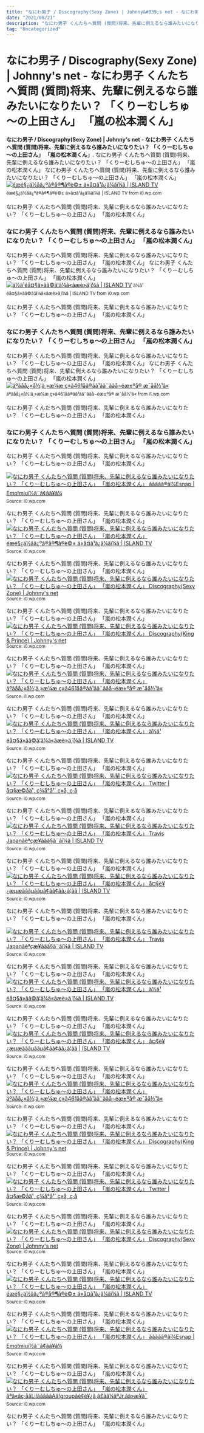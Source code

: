 ```yaml
---
title: "なにわ男子 / Discography(Sexy Zone) | Johnny&#039;s net - なにわ男子 くんたちへ質問 (質問)将来、先輩に例えるなら誰みたいになりたい？ 「くりーむしちゅ～の上田さん」 「嵐の松本潤くん」"
date: "2021/08/21"
description: "なにわ男子 くんたちへ質問 (質問)将来、先輩に例えるなら誰みたいになりたい？ 「くりーむしちゅ～の上田さん」 「嵐の松本潤くん」"
tag: "Uncategorized"
---
```


# なにわ男子 / Discography(Sexy Zone) | Johnny&#039;s net - なにわ男子 くんたちへ質問 (質問)将来、先輩に例えるなら誰みたいになりたい？ 「くりーむしちゅ～の上田さん」 「嵐の松本潤くん」
**なにわ男子 / Discography(Sexy Zone) | Johnny&#039;s net - なにわ男子 くんたちへ質問 (質問)将来、先輩に例えるなら誰みたいになりたい？ 「くりーむしちゅ～の上田さん」 「嵐の松本潤くん」**. なにわ男子 くんたちへ質問 (質問)将来、先輩に例えるなら誰みたいになりたい？ 「くりーむしちゅ～の上田さん」 「嵐の松本潤くん」
なにわ男子 くんたちへ質問 (質問)将来、先輩に例えるなら誰みたいになりたい？ 「くりーむしちゅ～の上田さん」 「嵐の松本潤くん」
[![éæé§¿ä½ãä¿ºã®å®¶ã®è©± ä»å¤ã¹ã¿ã¼ãï¼ã | ISLAND TV](https://i0.wp.com/j-island.net/img/view_image/code/__jisland_movie_thumbnail_code_1611235598?v=1611293208&amp;w=640 "éæé§¿ä½ãä¿ºã®å®¶ã®è©± ä»å¤ã¹ã¿ã¼ãï¼ã | ISLAND TV")](https://i0.wp.com/j-island.net/img/view_image/code/__jisland_movie_thumbnail_code_1611235598?v=1611293208&amp;w=640)
<small>éæé§¿ä½ãä¿ºã®å®¶ã®è©± ä»å¤ã¹ã¿ã¼ãï¼ã | ISLAND TV from i0.wp.com</small>

なにわ男子 くんたちへ質問 (質問)将来、先輩に例えるなら誰みたいになりたい？ 「くりーむしちゅ～の上田さん」 「嵐の松本潤くん」

### なにわ男子 くんたちへ質問 (質問)将来、先輩に例えるなら誰みたいになりたい？ 「くりーむしちゅ～の上田さん」 「嵐の松本潤くん」
なにわ男子 くんたちへ質問 (質問)将来、先輩に例えるなら誰みたいになりたい？ 「くりーむしちゅ～の上田さん」 「嵐の松本潤くん」
なにわ男子 くんたちへ質問 (質問)将来、先輩に例えるなら誰みたいになりたい？ 「くりーむしちゅ～の上田さん」 「嵐の松本潤くん」
[![ä½ä¹éå¤§ä»ãã©ã¦ã¼ã«ãæè»ä¸­ï¼ã | ISLAND TV](https://i0.wp.com/j-island.net/img/view_image/code/__jisland_movie_thumbnail_code_1566816351?v=1612105481&amp;w=640 "ä½ä¹éå¤§ä»ãã©ã¦ã¼ã«ãæè»ä¸­ï¼ã | ISLAND TV")](https://i0.wp.com/j-island.net/img/view_image/code/__jisland_movie_thumbnail_code_1566816351?v=1612105481&amp;w=640)
<small>ä½ä¹éå¤§ä»ãã©ã¦ã¼ã«ãæè»ä¸­ï¼ã | ISLAND TV from i0.wp.com</small>

なにわ男子 くんたちへ質問 (質問)将来、先輩に例えるなら誰みたいになりたい？ 「くりーむしちゅ～の上田さん」 「嵐の松本潤くん」

### なにわ男子 くんたちへ質問 (質問)将来、先輩に例えるなら誰みたいになりたい？ 「くりーむしちゅ～の上田さん」 「嵐の松本潤くん」
なにわ男子 くんたちへ質問 (質問)将来、先輩に例えるなら誰みたいになりたい？ 「くりーむしちゅ～の上田さん」 「嵐の松本潤くん」
なにわ男子 くんたちへ質問 (質問)将来、先輩に例えるなら誰みたいになりたい？ 「くりーむしちゅ～の上田さん」 「嵐の松本潤くん」
[![äºãåå¿«å½¦ä¸»æ¼æ ç»ã461åã®ãã¹ãã¨ããå¬éæ±ºå® æ¯å­å½¹ã«](https://i1.wp.com/www.crank-in.net/img/db/1352144_1200.jpg "äºãåå¿«å½¦ä¸»æ¼æ ç»ã461åã®ãã¹ãã¨ããå¬éæ±ºå® æ¯å­å½¹ã«")](https://i1.wp.com/www.crank-in.net/img/db/1352144_1200.jpg)
<small>äºãåå¿«å½¦ä¸»æ¼æ ç»ã461åã®ãã¹ãã¨ããå¬éæ±ºå® æ¯å­å½¹ã« from i1.wp.com</small>

なにわ男子 くんたちへ質問 (質問)将来、先輩に例えるなら誰みたいになりたい？ 「くりーむしちゅ～の上田さん」 「嵐の松本潤くん」

### なにわ男子 くんたちへ質問 (質問)将来、先輩に例えるなら誰みたいになりたい？ 「くりーむしちゅ～の上田さん」 「嵐の松本潤くん」
なにわ男子 くんたちへ質問 (質問)将来、先輩に例えるなら誰みたいになりたい？ 「くりーむしちゅ～の上田さん」 「嵐の松本潤くん」


[![なにわ男子 くんたちへ質問 (質問)将来、先輩に例えるなら誰みたいになりたい？ 「くりーむしちゅ～の上田さん」 「嵐の松本潤くん」 ãããã­ã®ãï¼Esnap | Emo!miuï½ã¨ã¢ãã¥ã¼](https://i0.wp.com/tse2.mm.bing.net/th?id=OIP.q-X9eu1CteIi4JgIShpvlgHaJ3&amp;pid=15.1 "ãããã­ã®ãï¼Esnap | Emo!miuï½ã¨ã¢ãã¥ã¼")](https://i0.wp.com/emomiu.jp/wp/wp-content/uploads/2020/01/noa1.jpg)
<small>Source: i0.wp.com</small>

なにわ男子 くんたちへ質問 (質問)将来、先輩に例えるなら誰みたいになりたい？ 「くりーむしちゅ～の上田さん」 「嵐の松本潤くん」
[![なにわ男子 くんたちへ質問 (質問)将来、先輩に例えるなら誰みたいになりたい？ 「くりーむしちゅ～の上田さん」 「嵐の松本潤くん」 éæé§¿ä½ãä¿ºã®å®¶ã®è©± ä»å¤ã¹ã¿ã¼ãï¼ã | ISLAND TV](https://i1.wp.com/tse1.mm.bing.net/th?id=OIP.xJVzDWO514HPYzAXkJb78AHaEK&amp;pid=15.1 "éæé§¿ä½ãä¿ºã®å®¶ã®è©± ä»å¤ã¹ã¿ã¼ãï¼ã | ISLAND TV")](https://i0.wp.com/j-island.net/img/view_image/code/__jisland_movie_thumbnail_code_1611235598?v=1611293208&amp;w=640)
<small>Source: i0.wp.com</small>

なにわ男子 くんたちへ質問 (質問)将来、先輩に例えるなら誰みたいになりたい？ 「くりーむしちゅ～の上田さん」 「嵐の松本潤くん」
[![なにわ男子 くんたちへ質問 (質問)将来、先輩に例えるなら誰みたいになりたい？ 「くりーむしちゅ～の上田さん」 「嵐の松本潤くん」 Discography(Sexy Zone) | Johnny&#039;s net](https://i0.wp.com/tse2.mm.bing.net/th?id=OIP.bQ_qlExlupb9_96Tw9u52QAAAA&amp;pid=15.1 "Discography(Sexy Zone) | Johnny&#039;s net")](https://i0.wp.com/www.johnnys-net.jp/material/AMIfv94GnXMvcfW0GgntrKTKZ80HVImHLPtRxpHn_eYsecgwo9bFkT8qASsxMnGNziqfFZs9j4Q6ESsUFyhSECuwqvYgNt-xwRo2mRnDo89_M6-Cz2MvIj3vOIMRqDS1Bt9J7BcKf006jQE2RIEW5PVeHRvv-mD7H6P8iZBjJfix3593SJ7WX_c?c=0&amp;m=image%2Fjpeg)
<small>Source: i0.wp.com</small>

なにわ男子 くんたちへ質問 (質問)将来、先輩に例えるなら誰みたいになりたい？ 「くりーむしちゅ～の上田さん」 「嵐の松本潤くん」
[![なにわ男子 くんたちへ質問 (質問)将来、先輩に例えるなら誰みたいになりたい？ 「くりーむしちゅ～の上田さん」 「嵐の松本潤くん」 Discography(King &amp; Prince) | Johnny&#039;s net](https://i0.wp.com/tse3.mm.bing.net/th?id=OIP.AXQ7BSgMh3E1mOt7WhJE4gHaHa&amp;pid=15.1 "Discography(King &amp; Prince) | Johnny&#039;s net")](https://i0.wp.com/www.johnnys-net.jp/material/AMIfv97QymcpQwvDoG-EaKE_zK0cD8c8w0DfSOzuadT1Mg6ehC2XXZqXFoioQbX1Ye_y7T3brEHLIF_iW-lAE7QFu7OSd9H5R8f8Y-WxYsrrtelo4WFILsnlNngZNirlQuryIbgvxlIuUHROHhspqIDme5ojnH2Yhjti8c7cgGgHIttJXzWMuFE?c=0&amp;m=image%2Fjpeg)
<small>Source: i0.wp.com</small>

なにわ男子 くんたちへ質問 (質問)将来、先輩に例えるなら誰みたいになりたい？ 「くりーむしちゅ～の上田さん」 「嵐の松本潤くん」
[![なにわ男子 くんたちへ質問 (質問)将来、先輩に例えるなら誰みたいになりたい？ 「くりーむしちゅ～の上田さん」 「嵐の松本潤くん」 äºãåå¿«å½¦ä¸»æ¼æ ç»ã461åã®ãã¹ãã¨ããå¬éæ±ºå® æ¯å­å½¹ã«](https://i0.wp.com/tse1.mm.bing.net/th?id=OIP.r2kAo9eaeYL8vI0cUiO-hwHaLH&amp;pid=15.1 "äºãåå¿«å½¦ä¸»æ¼æ ç»ã461åã®ãã¹ãã¨ããå¬éæ±ºå® æ¯å­å½¹ã«")](https://i1.wp.com/www.crank-in.net/img/db/1352144_1200.jpg)
<small>Source: i1.wp.com</small>

なにわ男子 くんたちへ質問 (質問)将来、先輩に例えるなら誰みたいになりたい？ 「くりーむしちゅ～の上田さん」 「嵐の松本潤くん」
[![なにわ男子 くんたちへ質問 (質問)将来、先輩に例えるなら誰みたいになりたい？ 「くりーむしちゅ～の上田さん」 「嵐の松本潤くん」 ä½ä¹éå¤§ä»ãã©ã¦ã¼ã«ãæè»ä¸­ï¼ã | ISLAND TV](https://i0.wp.com/tse3.mm.bing.net/th?id=OIP.zf4CTkOaBalgjbNWGFF3ywHaEK&amp;pid=15.1 "ä½ä¹éå¤§ä»ãã©ã¦ã¼ã«ãæè»ä¸­ï¼ã | ISLAND TV")](https://i0.wp.com/j-island.net/img/view_image/code/__jisland_movie_thumbnail_code_1566816351?v=1612105481&amp;w=640)
<small>Source: i0.wp.com</small>

なにわ男子 くんたちへ質問 (質問)将来、先輩に例えるなら誰みたいになりたい？ 「くりーむしちゅ～の上田さん」 「嵐の松本潤くん」
[![なにわ男子 くんたちへ質問 (質問)将来、先輩に例えるなら誰みたいになりたい？ 「くりーむしちゅ～の上田さん」 「嵐の松本潤くん」 Twitter | å¤§æ©åä¹, ç¾å°å¹´ ç»å, ç·å­](https://i0.wp.com/tse2.mm.bing.net/th?id=OIP.jESDl8GnwEw3EASLZNNqQgHaMC&amp;pid=15.1 "Twitter | å¤§æ©åä¹, ç¾å°å¹´ ç»å, ç·å­")](https://i0.wp.com/i.pinimg.com/736x/3d/59/b5/3d59b56d4f7710d44e4fba2a95910af8.jpg)
<small>Source: i0.wp.com</small>

なにわ男子 くんたちへ質問 (質問)将来、先輩に例えるなら誰みたいになりたい？ 「くりーむしちゅ～の上田さん」 「嵐の松本潤くん」
[![なにわ男子 くんたちへ質問 (質問)将来、先輩に例えるなら誰みたいになりたい？ 「くりーむしちゅ～の上田さん」 「嵐の松本潤くん」 Travis Japanãèªçæ¥ããã§ã¨ãï¼ã | ISLAND TV](https://i1.wp.com/tse4.mm.bing.net/th?id=OIP.Co-4rffGCeu_5vjz7WS5LwHaEK&amp;pid=15.1 "Travis Japanãèªçæ¥ããã§ã¨ãï¼ã | ISLAND TV")](https://i0.wp.com/j-island.net/img/view_image/code/__jisland_movie_thumbnail_code_1555668426?v=1555669591&amp;w=640)
<small>Source: i0.wp.com</small>

なにわ男子 くんたちへ質問 (質問)将来、先輩に例えるなら誰みたいになりたい？ 「くりーむしちゅ～の上田さん」 「嵐の松本潤くん」
[![なにわ男子 くんたちへ質問 (質問)将来、先輩に例えるなら誰みたいになりたい？ 「くりーむしちゅ～の上田さん」 「嵐の松本潤くん」 å¤§è¥¿æµæãããµããµã¢ãã¢ãã¿ã¦ã­ã | ISLAND TV](https://i1.wp.com/tse2.mm.bing.net/th?id=OIP.dRX1pgzGaGSBVqdifY1NMQHaEK&amp;pid=15.1 "å¤§è¥¿æµæãããµããµã¢ãã¢ãã¿ã¦ã­ã | ISLAND TV")](https://i0.wp.com/j-island.net/img/view_image/code/__jisland_movie_thumbnail_code_1588504963?v=1588636314&amp;w=640)
<small>Source: i0.wp.com</small>

なにわ男子 くんたちへ質問 (質問)将来、先輩に例えるなら誰みたいになりたい？ 「くりーむしちゅ～の上田さん」 「嵐の松本潤くん」

[![なにわ男子 くんたちへ質問 (質問)将来、先輩に例えるなら誰みたいになりたい？ 「くりーむしちゅ～の上田さん」 「嵐の松本潤くん」 Travis Japanãèªçæ¥ããã§ã¨ãï¼ã | ISLAND TV](https://i1.wp.com/tse4.mm.bing.net/th?id=OIP.Co-4rffGCeu_5vjz7WS5LwHaEK&amp;pid=15.1 "Travis Japanãèªçæ¥ããã§ã¨ãï¼ã | ISLAND TV")](https://i0.wp.com/j-island.net/img/view_image/code/__jisland_movie_thumbnail_code_1555668426?v=1555669591&amp;w=640)
<small>Source: i0.wp.com</small>

なにわ男子 くんたちへ質問 (質問)将来、先輩に例えるなら誰みたいになりたい？ 「くりーむしちゅ～の上田さん」 「嵐の松本潤くん」
[![なにわ男子 くんたちへ質問 (質問)将来、先輩に例えるなら誰みたいになりたい？ 「くりーむしちゅ～の上田さん」 「嵐の松本潤くん」 ä½ä¹éå¤§ä»ãã©ã¦ã¼ã«ãæè»ä¸­ï¼ã | ISLAND TV](https://i0.wp.com/tse3.mm.bing.net/th?id=OIP.zf4CTkOaBalgjbNWGFF3ywHaEK&amp;pid=15.1 "ä½ä¹éå¤§ä»ãã©ã¦ã¼ã«ãæè»ä¸­ï¼ã | ISLAND TV")](https://i0.wp.com/j-island.net/img/view_image/code/__jisland_movie_thumbnail_code_1566816351?v=1612105481&amp;w=640)
<small>Source: i0.wp.com</small>

なにわ男子 くんたちへ質問 (質問)将来、先輩に例えるなら誰みたいになりたい？ 「くりーむしちゅ～の上田さん」 「嵐の松本潤くん」
[![なにわ男子 くんたちへ質問 (質問)将来、先輩に例えるなら誰みたいになりたい？ 「くりーむしちゅ～の上田さん」 「嵐の松本潤くん」 å¤§è¥¿æµæãããµããµã¢ãã¢ãã¿ã¦ã­ã | ISLAND TV](https://i1.wp.com/tse2.mm.bing.net/th?id=OIP.dRX1pgzGaGSBVqdifY1NMQHaEK&amp;pid=15.1 "å¤§è¥¿æµæãããµããµã¢ãã¢ãã¿ã¦ã­ã | ISLAND TV")](https://i0.wp.com/j-island.net/img/view_image/code/__jisland_movie_thumbnail_code_1588504963?v=1588636314&amp;w=640)
<small>Source: i0.wp.com</small>

なにわ男子 くんたちへ質問 (質問)将来、先輩に例えるなら誰みたいになりたい？ 「くりーむしちゅ～の上田さん」 「嵐の松本潤くん」
[![なにわ男子 くんたちへ質問 (質問)将来、先輩に例えるなら誰みたいになりたい？ 「くりーむしちゅ～の上田さん」 「嵐の松本潤くん」 äºãåå¿«å½¦ä¸»æ¼æ ç»ã461åã®ãã¹ãã¨ããå¬éæ±ºå® æ¯å­å½¹ã«](https://i0.wp.com/tse1.mm.bing.net/th?id=OIP.r2kAo9eaeYL8vI0cUiO-hwHaLH&amp;pid=15.1 "äºãåå¿«å½¦ä¸»æ¼æ ç»ã461åã®ãã¹ãã¨ããå¬éæ±ºå® æ¯å­å½¹ã«")](https://i1.wp.com/www.crank-in.net/img/db/1352144_1200.jpg)
<small>Source: i1.wp.com</small>

なにわ男子 くんたちへ質問 (質問)将来、先輩に例えるなら誰みたいになりたい？ 「くりーむしちゅ～の上田さん」 「嵐の松本潤くん」
[![なにわ男子 くんたちへ質問 (質問)将来、先輩に例えるなら誰みたいになりたい？ 「くりーむしちゅ～の上田さん」 「嵐の松本潤くん」 Discography(King &amp; Prince) | Johnny&#039;s net](https://i0.wp.com/tse3.mm.bing.net/th?id=OIP.AXQ7BSgMh3E1mOt7WhJE4gHaHa&amp;pid=15.1 "Discography(King &amp; Prince) | Johnny&#039;s net")](https://i0.wp.com/www.johnnys-net.jp/material/AMIfv97QymcpQwvDoG-EaKE_zK0cD8c8w0DfSOzuadT1Mg6ehC2XXZqXFoioQbX1Ye_y7T3brEHLIF_iW-lAE7QFu7OSd9H5R8f8Y-WxYsrrtelo4WFILsnlNngZNirlQuryIbgvxlIuUHROHhspqIDme5ojnH2Yhjti8c7cgGgHIttJXzWMuFE?c=0&amp;m=image%2Fjpeg)
<small>Source: i0.wp.com</small>

なにわ男子 くんたちへ質問 (質問)将来、先輩に例えるなら誰みたいになりたい？ 「くりーむしちゅ～の上田さん」 「嵐の松本潤くん」
[![なにわ男子 くんたちへ質問 (質問)将来、先輩に例えるなら誰みたいになりたい？ 「くりーむしちゅ～の上田さん」 「嵐の松本潤くん」 Twitter | å¤§æ©åä¹, ç¾å°å¹´ ç»å, ç·å­](https://i0.wp.com/tse2.mm.bing.net/th?id=OIP.jESDl8GnwEw3EASLZNNqQgHaMC&amp;pid=15.1 "Twitter | å¤§æ©åä¹, ç¾å°å¹´ ç»å, ç·å­")](https://i0.wp.com/i.pinimg.com/736x/3d/59/b5/3d59b56d4f7710d44e4fba2a95910af8.jpg)
<small>Source: i0.wp.com</small>

なにわ男子 くんたちへ質問 (質問)将来、先輩に例えるなら誰みたいになりたい？ 「くりーむしちゅ～の上田さん」 「嵐の松本潤くん」
[![なにわ男子 くんたちへ質問 (質問)将来、先輩に例えるなら誰みたいになりたい？ 「くりーむしちゅ～の上田さん」 「嵐の松本潤くん」 Discography(Sexy Zone) | Johnny&#039;s net](https://i0.wp.com/tse2.mm.bing.net/th?id=OIP.bQ_qlExlupb9_96Tw9u52QAAAA&amp;pid=15.1 "Discography(Sexy Zone) | Johnny&#039;s net")](https://i0.wp.com/www.johnnys-net.jp/material/AMIfv94GnXMvcfW0GgntrKTKZ80HVImHLPtRxpHn_eYsecgwo9bFkT8qASsxMnGNziqfFZs9j4Q6ESsUFyhSECuwqvYgNt-xwRo2mRnDo89_M6-Cz2MvIj3vOIMRqDS1Bt9J7BcKf006jQE2RIEW5PVeHRvv-mD7H6P8iZBjJfix3593SJ7WX_c?c=0&amp;m=image%2Fjpeg)
<small>Source: i0.wp.com</small>

なにわ男子 くんたちへ質問 (質問)将来、先輩に例えるなら誰みたいになりたい？ 「くりーむしちゅ～の上田さん」 「嵐の松本潤くん」
[![なにわ男子 くんたちへ質問 (質問)将来、先輩に例えるなら誰みたいになりたい？ 「くりーむしちゅ～の上田さん」 「嵐の松本潤くん」 éæé§¿ä½ãä¿ºã®å®¶ã®è©± ä»å¤ã¹ã¿ã¼ãï¼ã | ISLAND TV](https://i1.wp.com/tse1.mm.bing.net/th?id=OIP.xJVzDWO514HPYzAXkJb78AHaEK&amp;pid=15.1 "éæé§¿ä½ãä¿ºã®å®¶ã®è©± ä»å¤ã¹ã¿ã¼ãï¼ã | ISLAND TV")](https://i0.wp.com/j-island.net/img/view_image/code/__jisland_movie_thumbnail_code_1611235598?v=1611293208&amp;w=640)
<small>Source: i0.wp.com</small>

なにわ男子 くんたちへ質問 (質問)将来、先輩に例えるなら誰みたいになりたい？ 「くりーむしちゅ～の上田さん」 「嵐の松本潤くん」
[![なにわ男子 くんたちへ質問 (質問)将来、先輩に例えるなら誰みたいになりたい？ 「くりーむしちゅ～の上田さん」 「嵐の松本潤くん」 ãããã­ã®ãï¼Esnap | Emo!miuï½ã¨ã¢ãã¥ã¼](https://i0.wp.com/tse2.mm.bing.net/th?id=OIP.q-X9eu1CteIi4JgIShpvlgHaJ3&amp;pid=15.1 "ãããã­ã®ãï¼Esnap | Emo!miuï½ã¨ã¢ãã¥ã¼")](https://i0.wp.com/emomiu.jp/wp/wp-content/uploads/2020/01/noa1.jpg)
<small>Source: i0.wp.com</small>

なにわ男子 くんたちへ質問 (質問)将来、先輩に例えるなら誰みたいになりたい？ 「くりーむしちゅ～の上田さん」 「嵐の松本潤くん」
[![なにわ男子 くんたちへ質問 (質問)将来、先輩に例えるなら誰みたいになりたい？ 「くりーむしちゅ～の上田さん」 「嵐の松本潤くん」 ãªã«ãç·å­ãLilãããããAã!groupãé¢è¥¿ã¸ã£ãã¼ãºJr.ãä»æ¥ã¯](https://i1.wp.com/tse3.mm.bing.net/th?id=OIP.7PpXsCgvU7M12Yh7mw7E6AHaEK&amp;pid=15.1 "ãªã«ãç·å­ãLilãããããAã!groupãé¢è¥¿ã¸ã£ãã¼ãºJr.ãä»æ¥ã¯")](https://i0.wp.com/i2.hdslb.com/bfs/archive/99261c5731f23c11819f58dcf35f0568f7527a0a.jpg)
<small>Source: i0.wp.com</small>

なにわ男子 くんたちへ質問 (質問)将来、先輩に例えるなら誰みたいになりたい？ 「くりーむしちゅ～の上田さん」 「嵐の松本潤くん」
